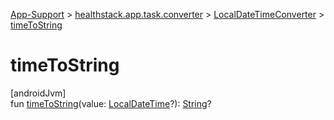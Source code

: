 
[App-Support](../../../index.html) > [healthstack.app.task.converter](../index.html) > [LocalDateTimeConverter](index.html) > [timeToString](time-to-string.html)



# timeToString



[androidJvm]\
fun [timeToString](time-to-string.html)(value: [LocalDateTime](https://developer.android.com/reference/kotlin/java/time/LocalDateTime.html)?): [String](https://kotlinlang.org/api/latest/jvm/stdlib/kotlin/-string/index.html)?




